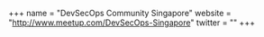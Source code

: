 +++
name = "DevSecOps Community Singapore"
website = "http://www.meetup.com/DevSecOps-Singapore"
twitter = ""
+++